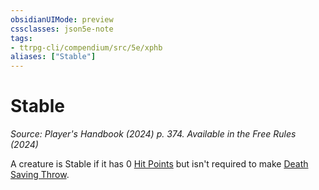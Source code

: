 ```yaml
---
obsidianUIMode: preview
cssclasses: json5e-note
tags:
- ttrpg-cli/compendium/src/5e/xphb
aliases: ["Stable"]
---
```

# Stable
*Source: Player's Handbook (2024) p. 374. Available in the Free Rules (2024)* 

A creature is Stable if it has 0 [Hit Points](3-Mechanics/CLI/rules/variant-rules/hit-points-xphb.md) but isn't required to make [Death Saving Throw](3-Mechanics/CLI/rules/variant-rules/death-saving-throw-xphb.md).